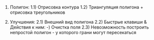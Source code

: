 1) Полигон:
	1.1) Отрисовка контура
	1.2) Триангуляция полигона + отрисовка треугольников
	
2) Улучшения:
	2.1) Внешний вид полигона
	2.2) Быстрые клавиши & Действия к ним: -) Очистка поля
	2.3) Невозможность построить непростой полигон - у которого грани могут пересекаться